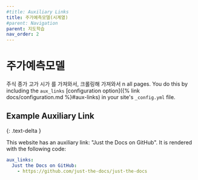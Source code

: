 ```yaml
---
#title: Auxiliary Links
title: 주가예측모델(시계열)
#parent: Navigation
parent: 지도학습
nav_order: 2
---
```


# 주가예측모델

주식 종가 고가 시가 를 가져와서, 크롤링해 가져와서 n all pages. You do this by including the `aux_links` [configuration option]({% link docs/configuration.md %}#aux-links) in your site's `_config.yml` file.

## Example Auxiliary Link
{: .text-delta }

This website has an auxiliary link: "Just the Docs on GitHub". It is rendered with the following code:

```yaml
aux_links:
  Just the Docs on GitHub:
    - https://github.com/just-the-docs/just-the-docs
```
